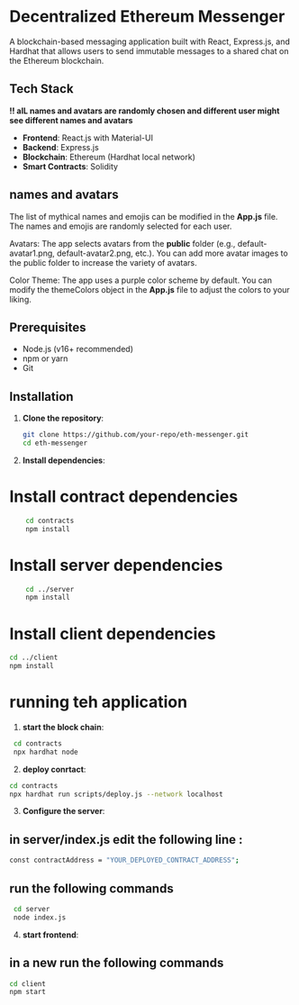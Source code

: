 # Decentralized Ethereum Messenger

A blockchain-based messaging application built with React, Express.js, and Hardhat that allows users to send immutable messages to a shared chat on the Ethereum blockchain.

## Tech Stack
**!! alL names and avatars are randomly chosen and different user might see different names and avatars**
- **Frontend**: React.js with Material-UI
- **Backend**: Express.js
- **Blockchain**: Ethereum (Hardhat local network)
- **Smart Contracts**: Solidity

## names and avatars
The list of mythical names and emojis can be modified in the **App.js** file. The names and emojis are randomly selected for each user.

Avatars: The app selects avatars from the **public** folder (e.g., default-avatar1.png, default-avatar2.png, etc.). You can add more avatar images to the public folder to increase the variety of avatars.

Color Theme: The app uses a purple color scheme by default. You can modify the themeColors object in the **App.js** file to adjust the colors to your liking.

## Prerequisites

- Node.js (v16+ recommended)
- npm or yarn
- Git

## Installation

1. **Clone the repository**:
   ```bash
   git clone https://github.com/your-repo/eth-messenger.git
   cd eth-messenger
    ```
2. **Install dependencies**:
    
# Install contract dependencies
```bash
    cd contracts
    npm install
```
# Install server dependencies
```bash
    cd ../server
    npm install
```

# Install client dependencies
```bash
cd ../client
npm install
```

# running teh application

1. **start the block chain**:
```bash
 cd contracts
 npx hardhat node
```
 2. **deploy conrtact**:
```bash
cd contracts
npx hardhat run scripts/deploy.js --network localhost
```
 3. **Configure the server**:
 ## in server/index.js edit the following line :
 ```bash
 const contractAddress = "YOUR_DEPLOYED_CONTRACT_ADDRESS";
 ```
## run the following commands
```bash
 cd server
 node index.js
 ```

4. **start frontend**:
## in a new run the following commands
```bash
cd client
npm start
```